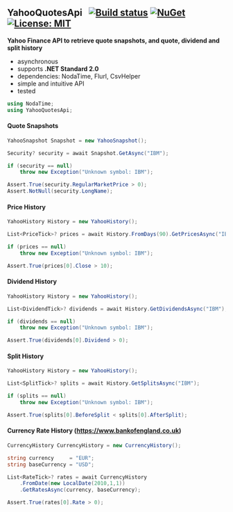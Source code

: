 ## YahooQuotesApi&nbsp;&nbsp; [![Build status](https://ci.appveyor.com/api/projects/status/qx83p28cdqvcpbhm?svg=true)](https://ci.appveyor.com/project/dshe/yahooquotesapi) [![NuGet](https://img.shields.io/nuget/vpre/YahooQuotesApi.svg)](https://www.nuget.org/packages/YahooQuotesApi/) [![License: MIT](https://img.shields.io/badge/License-MIT-yellow.svg)](https://opensource.org/licenses/MIT)

**Yahoo Finance API to retrieve quote snapshots, and quote, dividend and split history**
- asynchronous
- supports **.NET Standard 2.0**
- dependencies: NodaTime, Flurl, CsvHelper
- simple and intuitive API
- tested
```csharp
using NodaTime;
using YahooQuotesApi;
```
#### Quote Snapshots
```csharp
YahooSnapshot Snapshot = new YahooSnapshot();

Security? security = await Snapshot.GetAsync("IBM");

if (security == null)
    throw new Exception("Unknown symbol: IBM");

Assert.True(security.RegularMarketPrice > 0);
Assert.NotNull(security.LongName);
```
#### Price History
```csharp
YahooHistory History = new YahooHistory();

List<PriceTick>? prices = await History.FromDays(90).GetPricesAsync("IBM");

if (prices == null)
    throw new Exception("Unknown symbol: IBM");

Assert.True(prices[0].Close > 10);
```
#### Dividend History
```csharp
YahooHistory History = new YahooHistory();

List<DividendTick>? dividends = await History.GetDividendsAsync("IBM");

if (dividends == null)
    throw new Exception("Unknown symbol: IBM");

Assert.True(dividends[0].Dividend > 0);
```
#### Split History
```csharp
YahooHistory History = new YahooHistory();

List<SplitTick>? splits = await History.GetSplitsAsync("IBM");

if (splits == null)
    throw new Exception("Unknown symbol: IBM");

Assert.True(splits[0].BeforeSplit < splits[0].AfterSplit);
```
#### Currency Rate History (https://www.bankofengland.co.uk)
```csharp
CurrencyHistory CurrencyHistory = new CurrencyHistory();

string currency     = "EUR";
string baseCurrency = "USD";

List<RateTick>? rates = await CurrencyHistory
    .FromDate(new LocalDate(2010,1,1))
    .GetRatesAsync(currency, baseCurrency);

Assert.True(rates[0].Rate > 0);
```
